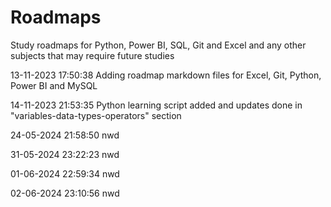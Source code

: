# Roadmaps
Study roadmaps for Python, Power BI, SQL, Git and Excel and any other subjects that may require future studies

13-11-2023 17:50:38 Adding roadmap markdown files for Excel, Git, Python, Power BI and MySQL

14-11-2023 21:53:35 Python learning script added and updates done in "variables-data-types-operators" section

24-05-2024 21:58:50 nwd

31-05-2024 23:22:23 nwd

01-06-2024 22:59:34 nwd

02-06-2024 23:10:56 nwd
